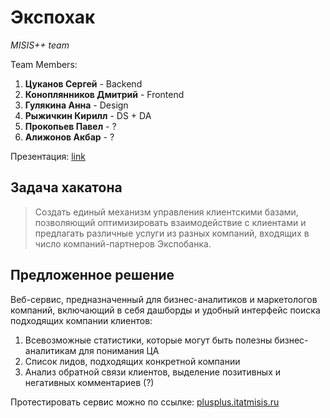 # Экспохак

*MISIS++ team*

Team Members:
1) **Цуканов Сергей** - Backend
2) **Коноплянников Дмитрий** - Frontend
3) **Гулякина Анна** - Design
4) **Рыжичкин Кирилл** - DS + DA
5) **Прокопьев Павел** - ?
6) **Алижонов Акбар** - ?

Презентация: [link](https://google.com/)

## Задача хакатона

> Создать единый механизм управления клиентскими базами, позволяющий оптимизировать взаимодействие с клиентами и предлагать различные услуги из разных компаний, входящих в число компаний-партнеров Экспобанка.

## Предложенное решение

Веб-сервис, предназначенный для бизнес-аналитиков и маркетологов компаний, включающий в себя дашборды и удобный интерфейс поиска подходящих компании клиентов:

1) Всевозможные статистики, которые могут быть полезны бизнес-аналитикам для понимания ЦА
2) Список лидов, подходящих конкретной компании
3) Анализ обратной связи клиентов, выделение позитивных и негативных комментариев (?)

Протестировать сервис можно по ссылке: [plusplus.itatmisis.ru](http://plusplus.itatmisis.ru/)
